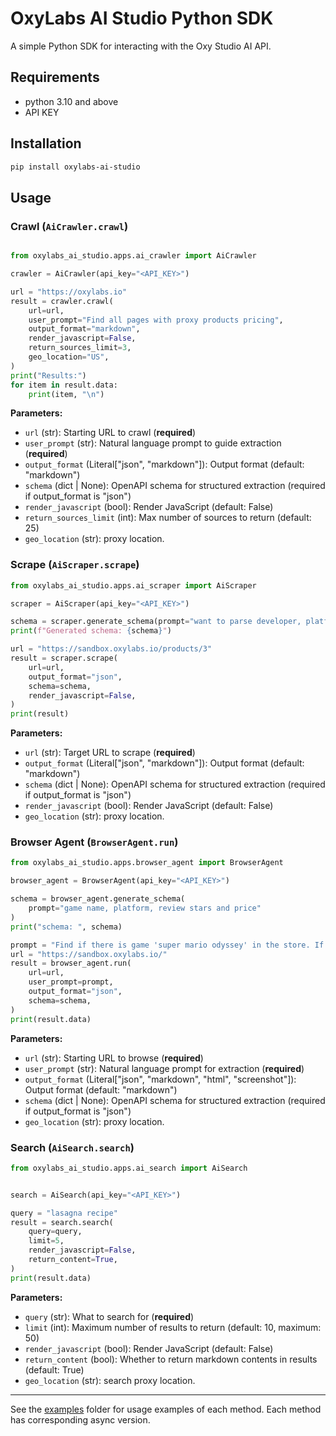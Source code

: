 # OxyLabs AI Studio Python SDK

A simple Python SDK for interacting with the Oxy Studio AI API.

## Requirements
- python 3.10 and above
- API KEY

## Installation

```bash
pip install oxylabs-ai-studio
```

## Usage

### Crawl (`AiCrawler.crawl`)

```python

from oxylabs_ai_studio.apps.ai_crawler import AiCrawler

crawler = AiCrawler(api_key="<API_KEY>")

url = "https://oxylabs.io"
result = crawler.crawl(
    url=url,
    user_prompt="Find all pages with proxy products pricing",
    output_format="markdown",
    render_javascript=False,
    return_sources_limit=3,
    geo_location="US",
)
print("Results:")
for item in result.data:
    print(item, "\n")

```

**Parameters:**
- `url` (str): Starting URL to crawl (**required**)
- `user_prompt` (str): Natural language prompt to guide extraction (**required**)
- `output_format` (Literal["json", "markdown"]): Output format (default: "markdown")
- `schema` (dict | None): OpenAPI schema for structured extraction (required if output_format is "json")
- `render_javascript` (bool): Render JavaScript (default: False)
- `return_sources_limit` (int): Max number of sources to return (default: 25)
- `geo_location` (str): proxy location.

### Scrape (`AiScraper.scrape`)

```python
from oxylabs_ai_studio.apps.ai_scraper import AiScraper

scraper = AiScraper(api_key="<API_KEY>")

schema = scraper.generate_schema(prompt="want to parse developer, platform, type, price game title, genre (array) and description")
print(f"Generated schema: {schema}")

url = "https://sandbox.oxylabs.io/products/3"
result = scraper.scrape(
    url=url,
    output_format="json",
    schema=schema,
    render_javascript=False,
)
print(result)

```
**Parameters:**
- `url` (str): Target URL to scrape (**required**)
- `output_format` (Literal["json", "markdown"]): Output format (default: "markdown")
- `schema` (dict | None): OpenAPI schema for structured extraction (required if output_format is "json")
- `render_javascript` (bool): Render JavaScript (default: False)
- `geo_location` (str): proxy location.

### Browser Agent (`BrowserAgent.run`)

```python
from oxylabs_ai_studio.apps.browser_agent import BrowserAgent

browser_agent = BrowserAgent(api_key="<API_KEY>")

schema = browser_agent.generate_schema(
    prompt="game name, platform, review stars and price"
)
print("schema: ", schema)

prompt = "Find if there is game 'super mario odyssey' in the store. If there is, find the price. Use search bar to find the game."
url = "https://sandbox.oxylabs.io/"
result = browser_agent.run(
    url=url,
    user_prompt=prompt,
    output_format="json",
    schema=schema,
)
print(result.data)
```

**Parameters:**
- `url` (str): Starting URL to browse (**required**)
- `user_prompt` (str): Natural language prompt for extraction (**required**)
- `output_format` (Literal["json", "markdown", "html", "screenshot"]): Output format (default: "markdown")
- `schema` (dict | None): OpenAPI schema for structured extraction (required if output_format is "json")
- `geo_location` (str): proxy location.

### Search (`AiSearch.search`)

```python
from oxylabs_ai_studio.apps.ai_search import AiSearch


search = AiSearch(api_key="<API_KEY>")

query = "lasagna recipe"
result = search.search(
    query=query,
    limit=5,
    render_javascript=False,
    return_content=True,
)
print(result.data)
```

**Parameters:**
- `query` (str): What to search for (**required**)
- `limit` (int): Maximum number of results to return (default: 10, maximum: 50)
- `render_javascript` (bool): Render JavaScript (default: False)
- `return_content` (bool): Whether to return markdown contents in results (default: True)
- `geo_location` (str): search proxy location.

---
See the [examples](https://github.com/oxylabs/oxylabs-ai-studio-py/tree/main/examples) folder for usage examples of each method. Each method has corresponding async version.
